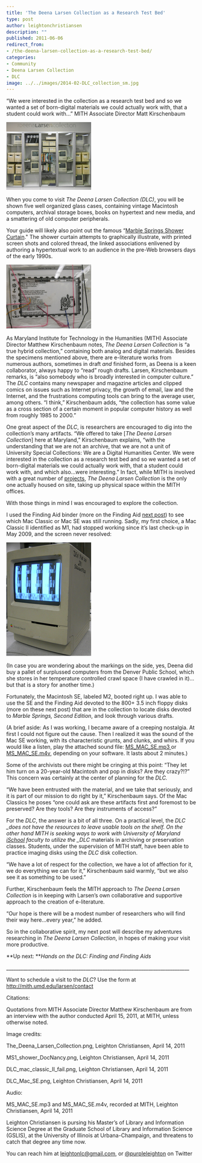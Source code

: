 ```yaml
---
title: 'The Deena Larsen Collection as a Research Test Bed'
type: post
author: leightonchristiansen
description: ""
published: 2011-06-06
redirect_from: 
- /the-deena-larsen-collection-as-a-research-test-bed/
categories:
- Community
- Deena Larsen Collection
- DLC
image: ../../images/2014-02-DLC_collection_sm.jpg
---
```

“We were interested in the collection as a research test bed and so we wanted a set of born-digital materials we could actually work with, that a student could work with…” MITH Associate Director Matt Kirschenbaum

[![](../../images/2014-02-DLC_collection_sm.jpg "DLC_Collection")](http://mith.umd.edu/wp-content/uploads/2014/02/DLC_collection.jpg)

When you come to visit _The Deena Larsen Collection (DLC)_, you will be shown five well organized glass cases, containing vintage Macintosh computers, archival storage boxes, books on hypertext and new media, and a smattering of old computer peripherals.

<!-- @font-face {   font-family: "Cambria"; }p.MsoNormal, li.MsoNormal, div.MsoNormal { margin: 0in 0in 0.0001pt; font-size: 12pt; font-family: Cambria; }div.Section1 { page: Section1; } -->

Your guide will likely also point out the famous “[Marble Springs Shower Curtain](http://mith.umd.edu/larsen/items/show/42)." The shower curtain attempts to graphically illustrate, with printed screen shots and colored thread, the linked associations enlivened by authoring a hypertextual work to an audience in the pre-Web browsers days of the early 1990s.

[![](../../images/2014-02-MS1_docNancy_sm.jpg "Marble_Springs_Shower_Curtain")](http://mith.umd.edu/wp-content/uploads/2014/02/MS1_docNancy.jpg)

As Maryland Institute for Technology in the Humanities (MITH) Associate Director Matthew Kirschenbaum notes, _The Deena Larsen Collection_ is “a true hybrid collection,” containing both analog and digital materials. Besides the specimens mentioned above, there are e-literature works from numerous authors, sometimes in draft _and_ finished form, as Deena is a keen collaborator, always happy to “read” rough drafts. Larsen, Kirschenbaum remarks, is “also somebody who is broadly interested in computer culture.” The _DLC_ contains many newspaper and magazine articles and clipped comics on issues such as Internet privacy, the growth of email, law and the Internet, and the frustrations computing tools can bring to the average user, among others. “I think,” Kirschenbaum adds, “the collection has some value as a cross section of a certain moment in popular computer history as well from roughly 1985 to 2000.”

One great aspect of the _DLC_, is researchers are encouraged to dig into the collection’s many artifacts. “We offered to take \[_The Deena Larsen Collection_] here at Maryland,” Kirschenbaum explains, “with the understanding that we are not an archive, that we are not a unit of University Special Collections: We are a Digital Humanities Center. We were interested in the collection as a research test bed and so we wanted a set of born-digital materials we could actually work with, that a student could work with, and which also…were interesting.” In fact, while MITH is involved with a great number of [projects](http://mith.umd.edu/research/), _The Deena Larsen Collection_ is the only one actually housed on site, taking up physical space within the MITH offices.

With those things in mind I was encouraged to explore the collection.

I used the Finding Aid binder (more on the Finding Aid [next post](http://mith.umd.edu/hands-on-the-dlc-finding-and-finding-aids)) to see which Mac Classic or Mac SE was still running. Sadly, my first choice, a Mac Classic II identified as M1, had stopped working since it’s last check-up in May 2009, and the screen never resolved:

[![](../../images/2014-02-DLC_mac_classic_II_fail_sm.jpg "Mac_Classic_II")](http://mith.umd.edu/wp-content/uploads/2014/02/DLC_mac_classic_II_fail.jpg)

(In case you are wondering about the markings on the side, yes, Deena did buy a pallet of surplussed computers from the Denver Public School, which she stores in her temperature controlled crawl space (I have crawled in it)…but that is a story for another time.)

Fortunately, the Macintosh SE, labeled M2, booted right up. I was able to use the SE and the Finding Aid devoted to the 800+ 3.5 inch floppy disks (more on these next post) that are in the collection to locate disks devoted to _Marble Springs, Second Edition_, and look through various drafts.

(A brief aside: As I was working, I became aware of a creeping nostalgia. At first I could not figure out the cause. Then I realized it was the sound of the Mac SE working, with its characteristic grunts, and clunks, and whirs. If you would like a listen, play the attached sound file: [MS_MAC_SE.mp3 ](http://mith.umd.edu/wp-content/uploads/2014/02/MS_MAC_SE.mp3)or [MS_MAC_SE.m4v](http://mith.umd.edu/wp-content/uploads/2014/02/MS_MAC_SE.m4v), depending on your software. It lasts about 2 minutes.)

Some of the archivists out there might be cringing at this point: “They let him turn on a 20-year-old Macintosh and pop in disks? Are they crazy?!?” This concern was certainly at the center of planning for the _DLC._

“We have been entrusted with the material, and we take that seriously, and it is part of our mission to do right by it,” Kirschenbaum says. Of the Mac Classics he poses “one could ask are these artifacts first and foremost to be preserved? Are they tools? Are they instruments of access?”

For the _DLC_, the answer is a bit of all three. On a practical level, the _DLC \_does not have the resources to leave usable tools on the shelf. On the other hand MITH is seeking ways to work with University of Maryland [iSchool](http://ischool.umd.edu) faculty to utilize the \_DLC_ materials in archiving or preservation classes. Students, under the supervision of MITH staff, have been able to practice imaging disks using the _DLC_ disk collection.

“We have a lot of respect for the collection, we have a lot of affection for it, we do everything we can for it,” Kirschenbaum said warmly, “but we also see it as something to be used.”

Further, Kirschenbaum feels the MITH approach to _The Deena Larsen Collection_ is in keeping with Larsen’s own collaborative and supportive approach to the creation of e-literature.

“Our hope is there will be a modest number of researchers who will find their way here…every year,” he added.

So in the collaborative spirit, my next post will describe my adventures researching in _The Deena Larsen Collection_, in hopes of making your visit more productive.

**Up next: **_Hands on the DLC: Finding and Finding Aids_

\_\_\_\_\_\_\_\_\_\_\_\_\_\_\_\_\_\_\_\_\_\_\_\_\_\_\_\_\_\_\_\_\_\_\_\_\_\_\_\_\_\_\_\_\_\_\_\_\_\_\_\_\_\_\_\_\_\_\_\_\_\_\_\_\_\_\_\_\_\_\_\_\_\_\_\_

Want to schedule a visit to the _DLC_? Use the form at <http://mith.umd.edu/larsen/contact>

Citations:

Quotations from MITH Associate Director Matthew Kirschenbaum are from an interview with the author conducted April 15, 2011, at MITH, unless otherwise noted.

Image credits:

The_Deena_Larsen_Collection.png, Leighton Christiansen, April 14, 2011

MS1_shower_DocNancy.png, Leighton Christiansen, April 14, 2011

DLC_mac_classic_II_fail.png, Leighton Christiansen, April 14, 2011

DLC_Mac_SE.png, Leighton Christiansen, April 14, 2011

Audio:

MS_MAC_SE.mp3 and MS_MAC_SE.m4v, recorded at MITH, Leighton Christiansen, April 14, 2011

Leighton Christiansen is pursing his Master’s of Library and Information Science Degree at the Graduate School of Library and Information Science (GSLIS), at the University of Illinois at Urbana-Champaign, and threatens to catch that degree any time now.

You can reach him at leightonlc@gmail.com, or [@purpleleighton](https://twitter.com/purpleleighton) on Twitter
